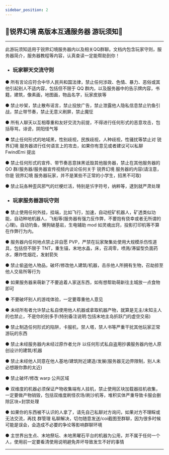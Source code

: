 ```yaml
---
sidebar_position: 2
---
```


## 🌸锐界幻境 高版本互通服务器 游玩须知🌸

***

此游玩须知适用于锐界幻境服务器内以及相关QQ群聊。文档内包含玩家守则，服务器简介，服务器教程等内容，认真查读一定能帮助到你！  

- ### 玩家聊天交流守则

● 所有言论应符合中华人民共和国法律，禁止任何涉政、色情、暴力、恶俗或其他引起别人不适内容，包括但不限于 QQ 群内，以及服务器中的告示牌内容，书籍，建筑，像素画，地图画，物品名字，玩家皮肤等  

● 禁止吵架，禁止散布谣言，禁止投放广告，禁止泄露他人隐私信息禁止钓鱼引战，禁止带节奏，禁止无意义刷屏，禁止魔怔  

● 所有人聊天以互相尊重和友好交流为前提，不得进行任何形式的恶意攻击，包括辱骂，诽谤，阴阳怪气等  

● 禁止任何形式的地域黑，性别歧视，民族歧视，人种歧视，性骚扰等禁止对 锐界幻境 服务器进行任何语言上的攻击，如果你有意见或者建议可以私聊 FwindEmi 提出  

● 禁止任何形式的宣传、带节奏恶意抹黑诋毁其他服务器，禁止在其他服务器的 QO 群/服务器/服务器宣传视频内谈论任何关于 锐界幻境 服务器的内容(请注意，你是 锐界幻境 服务器玩家，并不是某些不正常的小学生，招黑不可取)  

● 禁止玩各种歪风邪气的烂梗烂活，特别是卐字符号，纳粹等，逮到就严肃处理  

- ### 玩家服务器游玩守则

● 禁止使用任何外挂，挂端，比如飞行，加速，自动挖矿机器人，矿透类似功能，自动种地机器人，飞船等(服务器有强力反作弊，不要抱有侥幸或者无所谓的心理)。自动钓鱼，懒狗破基岩，生电辅助 mod 如灵魂出窍，投影打印机等不算在作弊行为内。  

● 服务器内任何地点禁止非自愿 PVP，严禁在玩家聚集处使用大规模杀伤性道具，包括但不限于 TNT，重生锚，末地水晶，床，召凋零，喷溅/滞留型负面药水，爆炸性烟花，发射箭矢  

● 禁止偷盗他人物品，破坏/修改他人建筑/机器，击杀他人所拥有生物，召劫掠至他人交易所等行为  

● 如果服务器来萌新了不要追着人家送东西，如有想帮助萌新往主城放一点食物即可  

● 不要破坏别人的游戏体验，一定要尊重他人意见  

● 未经所有者允许禁止私自使用他人机器或拿取机器产物，就算是无主/未知主人的也禁止，不是你的别多手(特别备注说明:包括末地主岛折跃门的虚空交易)  

● 禁止制造任何形式的陷阱，卡服机，禁人塔，禁人书等严重干扰其他玩家正常游玩的东西  

● 禁止未经服务器内未经过原作者允许 以任何形式私自盗用抄袭服务器内他人原创设计的建筑/机器  

● 禁止未经他人同意在他人基地/建筑附近建造/发展(服务器无边界限制，别人未必想跟你靠的太近)  

● 禁止破坏/修改 warp 公共区域  

● 双维度的机器必须保证产物收集端有人挂机，禁止使用区块加载器挂机收集，一定要做产物销毁，包括双维度刷怪农场/刷沙机等，堆积实体严重导致卡服会删除区块+封禁处理  

● 如果你的东西被不认识的人拿了，请先自己私聊对方询问，如果对方不理睬或无法交流，再找 群管理 私聊解决，切勿随意发送/coi截图至群聊，因为很多时候可能是误会，会造成不必要的争论等影响群聊环境  

● 主世界出生点、末地祭坛、未地黑曜石平台的机器为公用，并不属于任何一个人，使用前一定要看清使用说明避免弄坏导致发生不好的事情  


***
